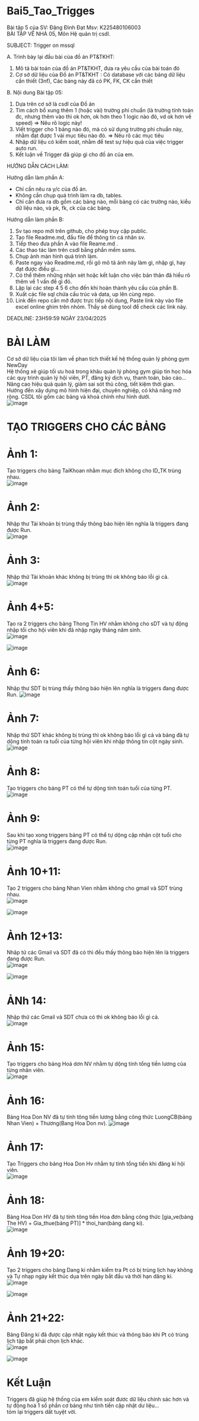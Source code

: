 # Bai5_Tao_Trigges
Bài tập 5 của SV: Đặng Đình Đạt Msv: K225480106003  
BÀI TẬP VỀ NHÀ 05, Môn Hệ quản trị csdl.

SUBJECT: Trigger on mssql

A. Trình bày lại đầu bài của đồ án PT&TKHT:
1. Mô tả bài toán của đồ án PT&TKHT, 
   đưa ra yêu cầu của bài toán đó
2. Cơ sở dữ liệu của Đồ án PT&TKHT :
   Có database với các bảng dữ liệu cần thiết (3nf),
   Các bảng này đã có PK, FK, CK cần thiết
 
B. Nội dung Bài tập 05:
1. Dựa trên cơ sở là csdl của Đồ án
2. Tìm cách bổ xung thêm 1 (hoặc vài) trường phi chuẩn
   (là trường tính toán đc, nhưng thêm vào thì ok hơn,
    ok hơn theo 1 logic nào đó, vd ok hơn về speed)
   => Nêu rõ logic này!
3. Viết trigger cho 1 bảng nào đó, 
   mà có sử dụng trường phi chuẩn này,
   nhằm đạt được 1 vài mục tiêu nào đó.
   => Nêu rõ các mục tiêu 
4. Nhập dữ liệu có kiểm soát, 
   nhằm để test sự hiệu quả của việc trigger auto run.
5. Kết luận về Trigger đã giúp gì cho đồ án của em.

HƯỚNG DẪN CÁCH LÀM:

Hướng dẫn làm phần A: 
 - Chỉ cần nêu ra y/c của đồ án.
 - Không cần chụp quá trình làm ra db, tables.
 - Chỉ cần đưa ra db gồm các bảng nào,
   mỗi bảng có các trường nào, kiểu dữ liệu nào,
   và pk, fk, ck của các bảng.

Hướng dẫn làm phần B:
1. Sv tạo repo mới trên github, cho phép truy cập public.
2. Tạo file Readme.md, đầu file để thông tin cá nhân sv.
3. Tiếp theo đưa phần A vào file Reame.md .
3. Các thao tác làm trên csdl bằng phần mềm ssms.
4. Chụp ảnh màn hình quá trình làm.
5. Paste ngay vào Readme.md, 
   rồi gõ mô tả ảnh này làm gì, nhập gì, hay đạt được điều gì...
6. Có thể thêm những nhận xét hoặc kết luận
   cho việc bản thân đã hiểu rõ thêm về 1 vấn đề gì đó.
7. Lặp lại các step 4 5 6 cho đến khi hoàn thành yêu cầu của phần B.
8. Xuất các file sql chứa cấu trúc và data, up lên cùng repo.
9. Link đến repo cần mở được trực tiếp nội dung, 
   Paste link này vào file excel online ghim trên nhóm.
   Thầy sẽ dùng tool để check các link này.

DEADLINE: 23H59:59 NGÀY 23/04/2025
# BÀI LÀM
Cơ sở dữ liệu của tôi làm về phan tích thiết kế hệ thống quản lý phòng gym NewDay  
Hệ thống xẽ giúp tối ưu hoá trong khâu quản lý phòng gym giúp tin học hóa các quy trình quản lý hội viên, PT, đăng ký dịch vụ, thanh toán, báo cáo…  
Nâng cao hiệu quả quản lý, giảm sai sót thủ công, tiết kiệm thời gian.  
Hướng đến xây dựng mô hình hiện đại, chuyên nghiệp, có khả năng mở rộng. 
CSDL tôi gồm các bảng và khoá chính như hình dưới.  
![image](https://github.com/user-attachments/assets/76a41c3a-8add-4007-a444-38c977056287)  

# TẠO TRIGGERS CHO CÁC BẢNG  
# Ảnh 1: 
Tạo triggers cho bảng TaiKhoan nhằm mục đích không cho ID_TK trùng nhau.  
![image](https://github.com/user-attachments/assets/5ff2a9c2-e803-45d3-84cd-073163407143)  

# Ảnh 2:  
Nhập thư Tài khoản bị trùng thấy thông báo hiện lên nghĩa là triggers đang được Run.  
![image](https://github.com/user-attachments/assets/9f6f7f42-c9d8-4a26-81f9-7ecbfd55ab0a)  

# Ảnh 3:
Nhập thử Tài khoản khác không bị trùng thì ok không báo lỗi gì cả.  
![image](https://github.com/user-attachments/assets/48bb9e55-dc9a-45d8-a393-15413140bc93)  

# Ảnh 4+5:  
Tạo ra 2 triggers cho bảng Thong Tin HV nhằm không cho sDT và tự động nhập tổi cho hội viên khi đã nhập ngày tháng năm sinh.  
![image](https://github.com/user-attachments/assets/a5720230-fa11-4a95-a7e6-93fbd355e3d9)  

![image](https://github.com/user-attachments/assets/90d3147c-dcaf-40cf-8102-6102bb842aa1)  

# Ảnh 6:  
Nhập thư SDT bị trùng thấy thông báo hiện lên nghĩa là triggers đang được Run. 
![image](https://github.com/user-attachments/assets/aa71545c-507b-4f25-b5a1-a8abdce94897)  

# Ảnh 7:  
Nhập thử SDT khác không bị trùng thì ok không báo lỗi gì cả và bảng đã tự dộng tính toán ra tuổi của từng hội viên khi nhập thông tin cột ngày sinh.  
![image](https://github.com/user-attachments/assets/e278a662-ce81-4d64-887e-3f7d34269fa7)  

# Ảnh 8:  
Tạo triggers cho bảng PT có thể tự dộng tính toán tuổi của từng PT.
![image](https://github.com/user-attachments/assets/32dab54f-1d3a-47e8-8490-368af28367f1)  

# Ảnh 9:  
Sau khi tạo xong triggers bảng PT có thể tự dộng cập nhận cột tuổi cho từng PT nghĩa là triggers đang được Run.  
![image](https://github.com/user-attachments/assets/69dd3822-0597-4530-82ac-cbd0a9d6c704)  

# Ảnh 10+11:  
Tạo 2 triggers cho bảng Nhan Vien nhằm không cho gmail và SDT trùng nhau.  
![image](https://github.com/user-attachments/assets/91bfd719-820d-4f2f-b2de-3df81a846663)  

![image](https://github.com/user-attachments/assets/92190755-692d-45b4-97e2-ed0c80fd568f)  
# Ảnh 12+13:  
Nhâp tử các Gmail và SDT đã có thì đều thấy thông báo hiện lên là triggers đang được Run.  
![image](https://github.com/user-attachments/assets/ec47c233-990f-4c9f-9a9b-90d3a8e7c1e4)  

![image](https://github.com/user-attachments/assets/75705c29-f58d-4775-9d96-b530470278ae)  

# ẢNh 14:  
Nhập thử các Gmail và SDT chưa có thì ok không báo lỗi gì cả.  
![image](https://github.com/user-attachments/assets/8a8b7d05-1399-448c-bfa7-93e30195d867)  

# Ảnh 15:  
Tạo triggers cho bảng Hoá dơn NV nhằm tự dộng tính tổng tiền lương của từng nhân viên.  
![image](https://github.com/user-attachments/assets/e67cd1d1-b07e-4b20-82bd-43d7d97d4737)  

# Ảnh 16:  
Bảng Hoa Don NV đã tự tính tông tiền lương bằng công thức LuongCB(bảng Nhan Vien) + Thương(Bang Hoa Don nv).
![image](https://github.com/user-attachments/assets/9b4aef78-c476-47f5-b57b-e856d00f090a)  

# Ảnh 17:  
Tạo Triggers cho bảng Hoa Don Hv nhằm tự tính tổng tiền khi đăng kí hội viên.  
![image](https://github.com/user-attachments/assets/b0d45b68-d26b-4d6b-9fba-0d80dd0d5ad6)  

# Ảnh 18:  
Bảng Hoa Don HV đã tự tính tông tiền Hoa đơn bằng công thức [gia_ve(bảng The HV) + Gia_thue(bảng PT)] * thoi_han(bảng dang ki).  
![image](https://github.com/user-attachments/assets/84ace311-07ee-4bf9-a59c-12833202ea36)  

# Ảnh 19+20: 
Tạo 2 triggers cho bảng Dang ki nhằm kiểm tra Pt có bị trùng lịch hay không và Tự nhạp ngày kết thúc dụa trên ngày bắt đầu và thời hạn dăng kí.  
![image](https://github.com/user-attachments/assets/9f7651e6-246d-416e-bd47-c233628eb3e5)  

![image](https://github.com/user-attachments/assets/0ce0b5f3-e090-45e0-b24f-1d086d6790e1)  

# Ảnh 21+22:  
Bảng Đăng kí đã được cập nhật ngày kết thúc và thông báo khi Pt có trùng lịch tập bắt phải chọn lịch khác.  
![image](https://github.com/user-attachments/assets/465852e6-e696-41ac-bfbd-d5d45cf24384)  

![image](https://github.com/user-attachments/assets/f0f7845e-9765-4949-b603-9b2b585fed87)  

#  Kết Luận
Triggers đã giúp hệ thống của em kiểm soát đươc dữ liệu chính sác hơn và tự động hoá 1 số phần cơ bảng như tính tiền cập nhật dư liệu...  
tóm lại triggers dất tuyệt vời.





























